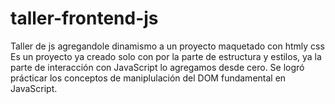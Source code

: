 # taller-frontend-js
Taller de js agregandole dinamismo a un proyecto maquetado con htmly css
Es un proyecto ya creado solo con por la parte de estructura y estilos, ya la parte de interacción con JavaScript lo agregamos desde cero.
Se logró prácticar los conceptos de maniplulación del DOM fundamental en JavaScript.
